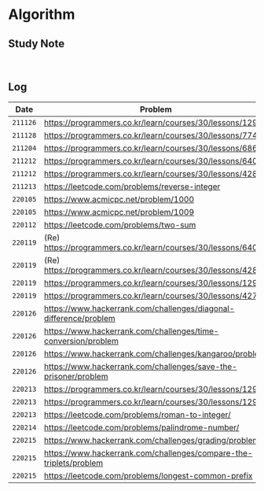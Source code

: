 # Algorithm

## Study Note

<br>

## Log

| Date     | Problem                                                            | Code                                   | Time     |
| -------- | ------------------------------------------------------------------ | -------------------------------------- | -------- |
| `211126` | https://programmers.co.kr/learn/courses/30/lessons/12910           | [js](code/pg_12910.js)                 | -        |
| `211128` | https://programmers.co.kr/learn/courses/30/lessons/77484           | [js](code/pg_77484.js)                 | -        |
| `211204` | https://programmers.co.kr/learn/courses/30/lessons/68644           | [js](code/pg_68644.js)                 | -        |
| `211212` | https://programmers.co.kr/learn/courses/30/lessons/64061           | [js](code/pg_64061.js)                 | -        |
| `211212` | https://programmers.co.kr/learn/courses/30/lessons/42840           | [js](code/pg_42840.js)                 | -        |
| `211213` | https://leetcode.com/problems/reverse-integer                      | [js](code/lt_reverse-integer.js)       | -        |
| `220105` | https://www.acmicpc.net/problem/1000                               | [js](code/bj_1000.js)                  | -        |
| `220105` | https://www.acmicpc.net/problem/1009                               | [js](code/bj_1009.js)                  | 02:02:14 |
| `220112` | https://leetcode.com/problems/two-sum                              | [js](code/lt_two-sum.js)               | 00:33:13 |
| `220119` | (Re) https://programmers.co.kr/learn/courses/30/lessons/64061      | [js](code/pg_64061_1.js)               | 01:00:02 |
| `220119` | (Re) https://programmers.co.kr/learn/courses/30/lessons/42840      | [js](code/pg_42840_1.js)               | 00:40:56 |
| `220119` | https://programmers.co.kr/learn/courses/30/lessons/12930           | [js](code/pg_12930.js)                 | 00:19:40 |
| `220119` | https://programmers.co.kr/learn/courses/30/lessons/42748           | [js](code/pg_42748.js)                 | 00:13:41 |
| `220126` | https://www.hackerrank.com/challenges/diagonal-difference/problem  | [js](code/hr_diagonal-difference.js)   | 00:26:72 |
| `220126` | https://www.hackerrank.com/challenges/time-conversion/problem      | [js](code/hr_time-conversion.js)       | 00:34:36 |
| `220126` | https://www.hackerrank.com/challenges/kangaroo/problem             | [js](code/hr_kangaroo.js)              | 00:22:02 |
| `220126` | https://www.hackerrank.com/challenges/save-the-prisoner/problem    | [js](code/hr_save-the-prisoner.js)     | 00:58:06 |
| `220213` | https://programmers.co.kr/learn/courses/30/lessons/12901           | [js](code/pg_12901.js)                 | 00:10:36 |
| `220213` | https://programmers.co.kr/learn/courses/30/lessons/12928           | [js](code/pg_12928.js)                 | 00:08:27 |
| `220213` | https://leetcode.com/problems/roman-to-integer/                    | [js](code/lt_roman-to-integer.js)      | 00:48:01 |
| `220214` | https://leetcode.com/problems/palindrome-number/                   | [js](code/lt_palindrome-number.js)     | 00:14:03 |
| `220215` | https://www.hackerrank.com/challenges/grading/problem              | [js](code/hr_grading.js)               | 00:18:19 |
| `220215` | https://www.hackerrank.com/challenges/compare-the-triplets/problem | [js](code/hr_compare-the-triplets.js)  | 00:07:03 |
| `220215` | https://leetcode.com/problems/longest-common-prefix                | [js](code/lt_longest-common-prefix.js) |          |
